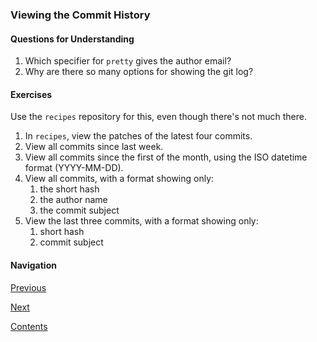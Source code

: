 ### Viewing the Commit History

#### Questions for Understanding
1. Which specifier for `pretty` gives the author email?
1. Why are there so many options for showing the git log?


#### Exercises
Use the `recipes` repository for this, even though there's not much
there.
1. In `recipes`, view the patches of the latest four commits.
1. View all commits since last week.
1. View all commits since the first of the month, using the ISO
   datetime format (YYYY-MM-DD).
1. View all commits, with a format showing only:
   1. the short hash
   1. the author name
   1. the commit subject
1. View the last three commits, with a format showing only:
   1. short hash
   1. commit subject

#### Navigation
[Previous][c2_2]

[Next][c2_4]

[Contents][c2]

[c2_2]: <chapter_2_2.md>
[c2_4]: <chapter_2_4.md>
[c2]: <../pro_git_supplement.md>
